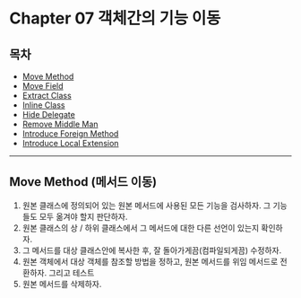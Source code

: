 # Chapter 07 객체간의 기능 이동 

## 목차 ##
- [Move Method](#1)
- [Move Field](#2)
- [Extract Class](#3)
- [Inline Class](#4)
- [Hide Delegate](#5)
- [Remove Middle Man](#6)
- [Introduce Foreign Method](#7)
- [Introduce Local Extension](#8)

---

<a name="1"></a>
## Move Method (메서드 이동) ##

1. 원본 클래스에 정의되어 있는 원본 메서드에 사용된 모든 기능을 검사하자. 그 기능들도 모두 옮겨야 할지 판단하자.
2. 원본 클래스의 상 / 하위 클래스에서 그 메서드에 대한 다른 선언이 있는지 확인하자.
3. 그 메서드를 대상 클래스안에 복사한 후, 잘 돌아가게끔(컴파일되게끔) 수정하자.
4. 원본 객체에서 대상 객체를 참조할 방법을 정하고, 원본 메서드를 위임 메서드로 전환하자. 그리고 테스트
5. 원본 메서드를 삭제하자.

